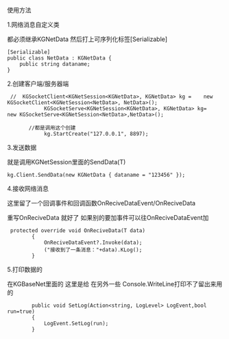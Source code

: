使用方法



1.网络消息自定义类

都必须继承KGNetData 然后打上可序列化标签[Serializable]

    [Serializable]
    public class NetData : KGNetData {
        public string dataname;
    }



2.创建客户端/服务器端

     //  KGSocketClient<KGNetSession<KGNetData>, KGNetData> kg =    new KGSocketClient<KGNetSession<NetData>, NetData>();
                KGSocketServe<KGNetSession<KGNetData>, KGNetData> kg=    new KGSocketServe<KGNetSession<NetData>,NetData>();
    
           //都是调用这个创建
                kg.StartCreate("127.0.0.1", 8897);

3.发送数据

就是调用KGNetSession里面的SendData(T)

    kg.Client.SendData(new KGNetData { dataname = "123456" });



4.接收网络消息 

这里留了一个回调事件和回调函数OnReciveDataEvent/OnReciveData  

重写OnReciveData  就好了  如果别的要加事件可以往OnReciveDataEvent加

     protected override void OnReciveData(T data)
            {
                OnReciveDataEvent?.Invoke(data);
                ("接收到了一条消息："+data).KLog();
            }
    

5.打印数据的

在KGBaseNet里面的   这里是给 在另外一些 Console.WriteLine打印不了留出来用的 

            public void SetLog(Action<string, LogLevel> LogEvent,bool run=true)
            {
                LogEvent.SetLog(run);
            }


